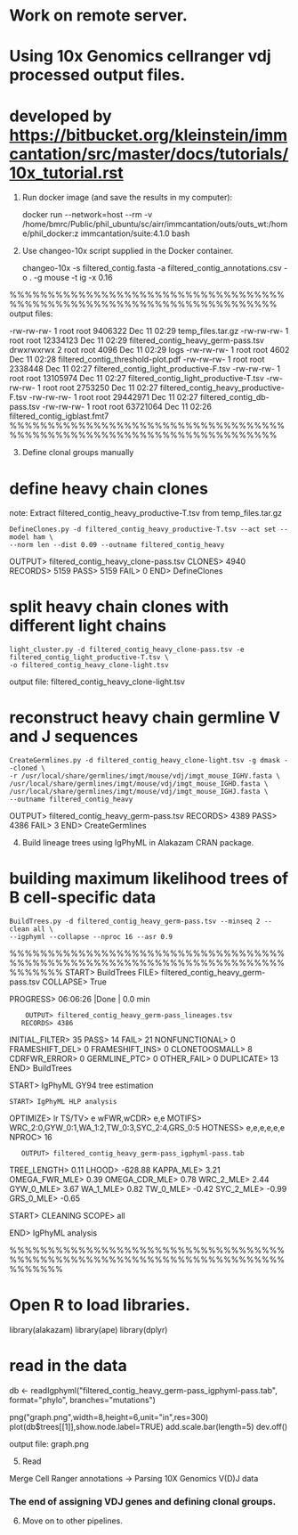 # Work on remote server.
# Using 10x Genomics cellranger vdj processed output files.
# developed by https://bitbucket.org/kleinstein/immcantation/src/master/docs/tutorials/10x_tutorial.rst

1. Run docker image (and save the results in my computer):

	docker run --network=host --rm -v /home/bmrc/Public/phil_ubuntu/sc/airr/immcantation/outs/outs_wt:/home/phil_docker:z immcantation/suite:4.1.0 bash

2. Use changeo-10x script supplied in the Docker container. 

	changeo-10x -s filtered_contig.fasta -a filtered_contig_annotations.csv -o . -g mouse -t ig -x 0.16

%%%%%%%%%%%%%%%%%%%%%%%%%%%%%%%%%%%%%%%%%%%%%%%%%%%%%%%%%%%%%%%%%%%%%%%
output files:

-rw-rw-rw- 1 root  root    9406322 Dec 11 02:29 temp_files.tar.gz
-rw-rw-rw- 1 root  root   12334123 Dec 11 02:29 filtered_contig_heavy_germ-pass.tsv
drwxrwxrwx 2 root  root       4096 Dec 11 02:29 logs
-rw-rw-rw- 1 root  root       4602 Dec 11 02:28 filtered_contig_threshold-plot.pdf
-rw-rw-rw- 1 root  root    2338448 Dec 11 02:27 filtered_contig_light_productive-F.tsv
-rw-rw-rw- 1 root  root   13105974 Dec 11 02:27 filtered_contig_light_productive-T.tsv
-rw-rw-rw- 1 root  root    2753250 Dec 11 02:27 filtered_contig_heavy_productive-F.tsv
-rw-rw-rw- 1 root  root   29442971 Dec 11 02:27 filtered_contig_db-pass.tsv
-rw-rw-rw- 1 root  root   63721064 Dec 11 02:26 filtered_contig_igblast.fmt7
%%%%%%%%%%%%%%%%%%%%%%%%%%%%%%%%%%%%%%%%%%%%%%%%%%%%%%%%%%%%%%%%%%%%%%%

3. Define clonal groups manually

# define heavy chain clones

note: Extract filtered_contig_heavy_productive-T.tsv from temp_files.tar.gz

	DefineClones.py -d filtered_contig_heavy_productive-T.tsv --act set --model ham \
    --norm len --dist 0.09 --outname filtered_contig_heavy

 OUTPUT> filtered_contig_heavy_clone-pass.tsv
 CLONES> 4940
RECORDS> 5159
   PASS> 5159
   FAIL> 0
    END> DefineClones

# split heavy chain clones with different light chains

	light_cluster.py -d filtered_contig_heavy_clone-pass.tsv -e filtered_contig_light_productive-T.tsv \
    -o filtered_contig_heavy_clone-light.tsv

output file: filtered_contig_heavy_clone-light.tsv

# reconstruct heavy chain germline V and J sequences

	CreateGermlines.py -d filtered_contig_heavy_clone-light.tsv -g dmask --cloned \
    -r /usr/local/share/germlines/imgt/mouse/vdj/imgt_mouse_IGHV.fasta \
    /usr/local/share/germlines/imgt/mouse/vdj/imgt_mouse_IGHD.fasta \
    /usr/local/share/germlines/imgt/mouse/vdj/imgt_mouse_IGHJ.fasta \
    --outname filtered_contig_heavy

 OUTPUT> filtered_contig_heavy_germ-pass.tsv
RECORDS> 4389
   PASS> 4386
   FAIL> 3
    END> CreateGermlines

4. Build lineage trees using IgPhyML in Alakazam CRAN package. 

# building maximum likelihood trees of B cell-specific data

	BuildTrees.py -d filtered_contig_heavy_germ-pass.tsv --minseq 2 --clean all \
    --igphyml --collapse --nproc 16 --asr 0.9

%%%%%%%%%%%%%%%%%%%%%%%%%%%%%%%%%%%%%%%%%%%%%%%%%%%%%%%%%%%%%%%%%%%%%%%%%%%%%%%
   START> BuildTrees
    FILE> filtered_contig_heavy_germ-pass.tsv
COLLAPSE> True

PROGRESS> 06:06:26 |Done                                              | 0.0 min

        OUTPUT> filtered_contig_heavy_germ-pass_lineages.tsv
       RECORDS> 4386
INITIAL_FILTER> 35
          PASS> 14
          FAIL> 21
 NONFUNCTIONAL> 0
FRAMESHIFT_DEL> 0
FRAMESHIFT_INS> 0
 CLONETOOSMALL> 8
  CDRFWR_ERROR> 0
  GERMLINE_PTC> 0
    OTHER_FAIL> 0
     DUPLICATE> 13
           END> BuildTrees

START> IgPhyML GY94 tree estimation

    START> IgPhyML HLP analysis
 OPTIMIZE> lr
    TS/TV> e
wFWR,wCDR> e,e
   MOTIFS> WRC_2:0,GYW_0:1,WA_1:2,TW_0:3,SYC_2:4,GRS_0:5
  HOTNESS> e,e,e,e,e,e
    NPROC> 16

       OUTPUT> filtered_contig_heavy_germ-pass_igphyml-pass.tab
  TREE_LENGTH> 0.11
        LHOOD> -628.88
    KAPPA_MLE> 3.21
OMEGA_FWR_MLE> 0.39
OMEGA_CDR_MLE> 0.78
    WRC_2_MLE> 2.44
    GYW_0_MLE> 3.67
     WA_1_MLE> 0.82
     TW_0_MLE> -0.42
    SYC_2_MLE> -0.99
    GRS_0_MLE> -0.65

START> CLEANING
SCOPE> all

END> IgPhyML analysis

%%%%%%%%%%%%%%%%%%%%%%%%%%%%%%%%%%%%%%%%%%%%%%%%%%%%%%%%%%%%%%%%%%%%%%%%%%%%%%%

# Open R to load libraries.

library(alakazam)
library(ape)
library(dplyr)

# read in the data
db <- readIgphyml("filtered_contig_heavy_germ-pass_igphyml-pass.tab", format="phylo",
      branches="mutations")

png("graph.png",width=8,height=6,unit="in",res=300)
plot(db$trees[[1]],show.node.label=TRUE)
add.scale.bar(length=5)
dev.off()

output file: graph.png

5. Read 

Merge Cell Ranger annotations -> Parsing 10X Genomics V(D)J data

### The end of assigning VDJ genes and defining clonal groups.

6. Move on to other pipelines. 
